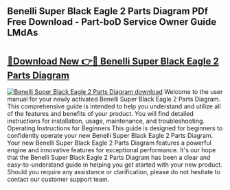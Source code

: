 ## Benelli Super Black Eagle 2 Parts Diagram PDf Free Download - Part-boD Service Owner Guide LMdAs

# <h2><a href="http://dfqzs6.blite.top/?on=Benelli+Super+Black+Eagle+2+Parts+Diagram">🔗Download New 👉🔴 Benelli Super Black Eagle 2 Parts Diagram</a></h2>

[![Benelli Super Black Eagle 2 Parts Diagram download](https://i.imgur.com/lujVjoI.png)](http://dfqzs6.blite.top/?on=Benelli+Super+Black+Eagle+2+Parts+Diagram)
Welcome to the user manual for your newly activated Benelli Super Black Eagle 2 Parts Diagram. This comprehensive guide is intended to help you understand and utilize all of the features and benefits of your product. You will find detailed instructions for installation, usage, maintenance, and troubleshooting. Operating Instructions for Beginners This guide is designed for beginners to confidently operate your new Benelli Super Black Eagle 2 Parts Diagram. Your new Benelli Super Black Eagle 2 Parts Diagram features a powerful engine and innovative features for exceptional performance. It's our hope that the Benelli Super Black Eagle 2 Parts Diagram has been a clear and easy-to-understand guide in helping you get started with your new product. Should you require any assistance or clarification, please do not hesitate to contact our customer support team.
